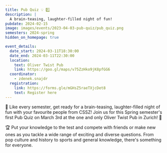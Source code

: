 ```yaml
---
title: Pub Quiz 💡 1️⃣
description: |
  A brain-teasing, laughter-filled night of fun!
pubdate: 2024-02-15
image: images/events/2023-04-03-pub-quiz/pub_quiz.png
semesters: 2024-spring
hidden_on_homepage: true

event_details:
  date_start: 2024-03-11T18:30:00
  date_end: 2024-03-11T22:30:00
  location:
    text: Oliver Twist Pub
    link: https://goo.gl/maps/v75ZzHko9jK8pfGG6
  coordinator:
    - zdenek.snajdr
  registration:
    link: https://forms.gle/mGHsZ5raeTXjcDet8
    text: Register here
---
```


🎉 Like every semester, get ready for a brain-teasing, laughter-filled night of fun with your favourite people from CSSZ! Join us for this Spring semester's first Pub Quiz on March 3rd at the one and only Oliver Twist Pub in Zurich! 🍻

🏆 Put your knowledge to the test and compete with friends or make new ones as you tackle a wide range of exciting and diverse questions. From pop culture and history to sports and general knowledge, there's something for everyone.

